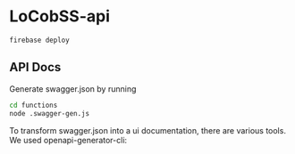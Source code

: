 # LoCobSS-api

```
firebase deploy
```

## API Docs
Generate swagger.json by running
```bash
cd functions
node .swagger-gen.js
```
To transform swagger.json into a ui documentation, there are various tools. We used openapi-generator-cli:
```bash

```